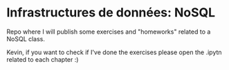 #  Infrastructures de données: NoSQL

Repo where I will publish some exercises and "homeworks" related to a NoSQL class.

Kevin, if you want to check if I've done the exercises please open the .ipytn related to each chapter :)
